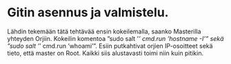 # Gitin asennus ja valmistelu. 

Lähdin tekemään tätä tehtävää ensin kokeilemalla, saanko Masterilla yhteyden Orjiin. 
Kokeilin komentoa  ”sudo salt ’*’ cmd.run ’hostname -I’” 
sekä  ”sudo salt ’*’ cmd.run ’whoami’”. 
Esiin putkahtivat orjien IP-osoitteet sekä tieto, että master on Root. Kaikki siis alustavasti toimi niin kuin pitikin. 
